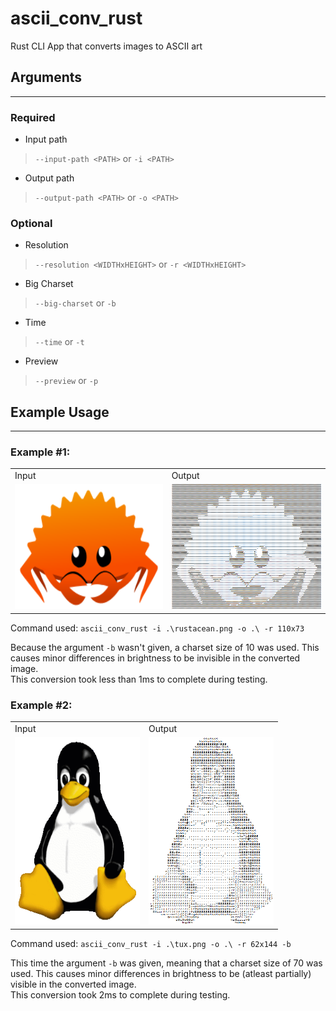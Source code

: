 # ascii_conv_rust
Rust CLI App that converts images to ASCII art

## Arguments

---
### Required
- Input path
> `--input-path <PATH>` or `-i <PATH>`
- Output path
> `--output-path <PATH>` or `-o <PATH>`

### Optional
- Resolution
> `--resolution <WIDTHxHEIGHT>` or `-r <WIDTHxHEIGHT>`
- Big Charset
> `--big-charset` or `-b`
- Time
> `--time` or `-t`
- Preview
> `--preview` or `-p`

## Example Usage

---
### Example #1:

<table>
  <tr>
     <td>Input</td>
     <td>Output</td>
  </tr>
  <tr>
    <td><img src=".\examples\rustacean.png" width="300" height="200"></td>
    <td><img src=".\examples\ascii_rustacean.png" width="300" height="200"></td>
  </tr>
</table>

Command used:
`ascii_conv_rust -i .\rustacean.png -o .\ -r 110x73`

Because the argument `-b` wasn't given, a charset size of 10 was used. This causes minor differences in brightness to be invisible in the converted image.
<br>
This conversion took less than 1ms to complete during testing.

### Example #2:

<table>
  <tr>
     <td>Input</td>
     <td>Output</td>
  </tr>
  <tr>
    <td><img src=".\examples\tux.png" width="200" height="300"></td>
    <td><img src=".\examples\ascii_tux.png" width="200" height="300"></td>
  </tr>
</table>

Command used:
`ascii_conv_rust -i .\tux.png -o .\ -r 62x144 -b`

This time the argument `-b` was given, meaning that a charset size of 70 was used. This causes minor differences in brightness to be (atleast partially) visible in the converted image.
<br>
This conversion took 2ms to complete during testing.

